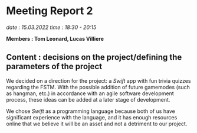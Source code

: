 # Meeting Report 2 
*date : 15.03.2022* 
*time : 18:30 - 20:15* 

**Members : Tom Leonard, Lucas Villiere** 

## Content : decisions on the project/defining the parameters of the project

We decided on a direction for the project: a *Swift* app with fun trivia quizzes regarding the FSTM. With the possible addition of future gamemodes (such as hangman, etc.) in accordance with an agile software development process, these ideas can be added at a later stage of development.

We chose *Swift* as a programming language because both of us have significant experience with the language, and it has enough resources online that we believe it will be an asset and not a detriment to our project.